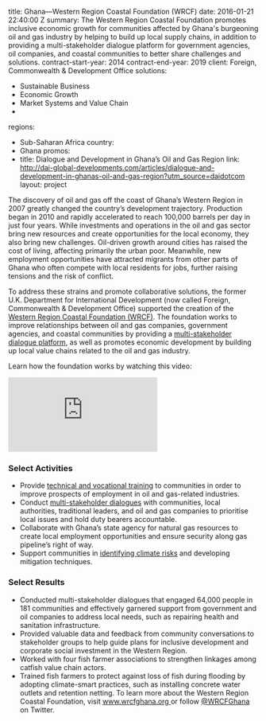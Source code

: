
title: Ghana—Western Region Coastal Foundation (WRCF)
date: 2016-01-21 22:40:00 Z
summary: The Western Region Coastal Foundation promotes inclusive economic growth
  for communities affected by Ghana's burgeoning oil and gas industry by helping to
  build up local supply chains, in addition to providing a multi-stakeholder dialogue
  platform for government agencies, oil companies, and coastal communities to better
  share challenges and solutions.
contract-start-year: 2014
contract-end-year: 2019
client: Foreign, Commonwealth & Development Office
solutions:
- Sustainable Business
- Economic Growth
- Market Systems and Value Chain
-
regions:
- Sub-Saharan Africa
country:
- Ghana
promos:
- title: Dialogue and Development in Ghana’s Oil and Gas Region
  link: http://dai-global-developments.com/articles/dialogue-and-development-in-ghanas-oil-and-gas-region?utm_source=daidotcom
layout: project


The discovery of oil and gas off the coast of Ghana’s Western Region in 2007 greatly changed the country’s development trajectory. Production began in 2010 and rapidly accelerated to reach 100,000 barrels per day in just four years. While investments and operations in the oil and gas sector bring new resources and create opportunities for the local economy, they also bring new challenges. Oil-driven growth around cities has raised the cost of living, affecting primarily the urban poor. Meanwhile, new employment opportunities have attracted migrants from other parts of Ghana who often compete with local residents for jobs, further raising tensions and the risk of conflict.

To address these strains and promote collaborative solutions, the former U.K. Department for International Development (now called Foreign, Commonwealth & Development Office) supported the creation of the [Western Region Coastal Foundation (WRCF)](https://beamexchange.org/practice/programme-index/238/). The foundation works to improve relationships between oil and gas companies, government agencies, and coastal communities by providing a [multi-stakeholder dialogue platform](http://dai-global-developments.com/articles/dialogue-and-development-in-ghanas-oil-and-gas-region?utm_source=daidotcom), as well as promotes economic development by building up local value chains related to the oil and gas industry.

Learn how the foundation works by watching this video:
<iframe allowfullscreen="" frameborder="0" mozallowfullscreen="" src="https://player.vimeo.com/video/134617154" webkitallowfullscreen=""></iframe>

### Select Activities

* Provide [technical and vocational training](http://wrcfghana.org/instructors-go-back-school-improve-local-content-oil-gas/) to communities in order to improve prospects of employment in oil and gas-related industries.
* Conduct [multi-stakeholder dialogues](http://wrcfghana.org/focus-areas/multi-stakeholder-dialogue-platform/) with communities, local authorities, traditional leaders, and oil and gas companies to prioritise local issues and hold duty bearers accountable.
* Collaborate with Ghana’s state agency for natural gas resources to create local employment opportunities and ensure security along gas pipeline’s right of way.
* Support communities in [identifying climate risks](http://wrcfghana.org/focus-areas/working-communities-mitigate-environmental-climate-risk/) and developing mitigation techniques.

### Select Results

* Conducted multi-stakeholder dialogues that engaged 64,000 people in 181 communities and effectively garnered support from government and oil companies to address local needs, such as repairing health and sanitation infrastructure.
* Provided valuable data and feedback from community conversations to stakeholder groups to help guide plans for inclusive development and corporate social investment in the Western Region.
* Worked with four fish farmer associations to strengthen linkages among catfish value chain actors.
* Trained fish farmers to protect against loss of fish during flooding by adopting climate-smart practices, such as installing concrete water outlets and retention netting.
To learn more about the Western Region Coastal Foundation, visit [www.wrcfghana.org ](http://www.wrcfghana.org) or follow [@WRCFGhana](https://twitter.com/WRCFGhana) on Twitter.
